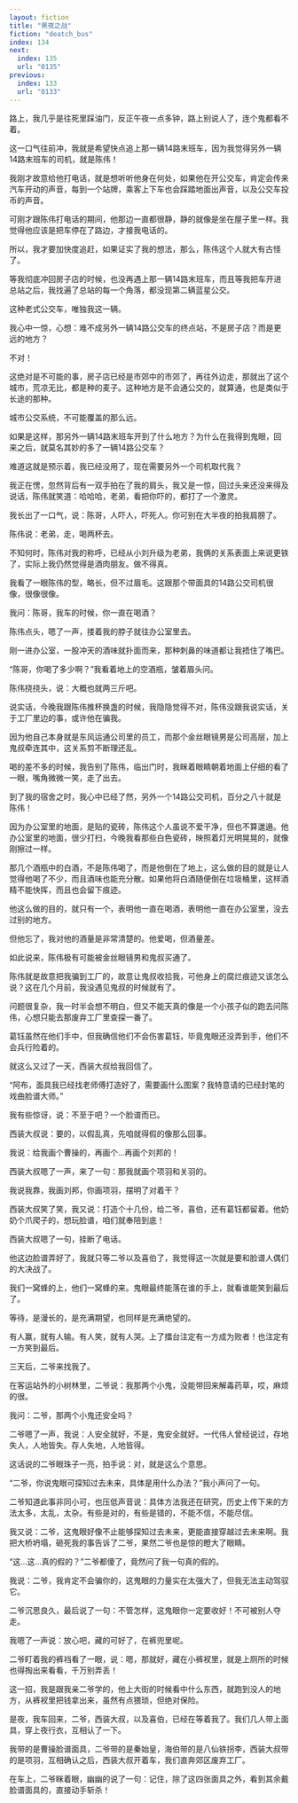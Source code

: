 ```yaml
---
layout: fiction
title: "黑夜之战"
fiction: "deatch_bus"
index: 134
next:
  index: 135
  url: "0135"
previous:
  index: 133
  url: "0133"
---
```

路上，我几乎是往死里踩油门，反正午夜一点多钟，路上别说人了，连个鬼都看不着。

这一口气往前冲，我就是希望快点追上那一辆14路末班车，因为我觉得另外一辆14路末班车的司机，就是陈伟！

我刚才故意给他打电话，就是想听听他身在何处，如果他在开公交车，肯定会传来汽车开动的声音，每到一个站牌，乘客上下车也会踩踏地面出声音，以及公交车投币的声音。

可刚才跟陈伟打电话的期间，他那边一直都很静，静的就像是坐在屋子里一样。我觉得他应该是把车停在了路边，才接我电话的。

所以，我才要加快度追赶，如果证实了我的想法，那么，陈伟这个人就大有古怪了。

等我彻底冲回房子店的时候，也没再遇上那一辆14路末班车，而且等我把车开进总站之后，我找遍了总站的每一个角落，都没现第二辆蓝星公交。

这种老式公交车，唯独我这一辆。

我心中一惊，心想：难不成另外一辆14路公交车的终点站，不是房子店？而是更远的地方？

不对！

这绝对是不可能的事，房子店已经是市郊中的市郊了，再往外边走，那就出了这个城市，荒凉无比，都是种的麦子。这种地方是不会通公交的，就算通，也是类似于长途的那种。

城市公交系统，不可能覆盖的那么远。

如果是这样，那另外一辆14路末班车开到了什么地方？为什么在我得到鬼眼，回来之后，就莫名其妙的多了一辆14路公交车？

难道这就是预示着，我已经没用了，现在需要另外一个司机取代我？

我正在愣，忽然背后有一双手拍在了我的肩头，我又是一惊，回过头来还没来得及说话，陈伟就笑道：哈哈哈，老弟，看把你吓的，都打了一个激灵。

我长出了一口气，说：陈哥，人吓人，吓死人。你可别在大半夜的拍我肩膀了。

陈伟说：老弟，走，喝两杯去。

不知何时，陈伟对我的称呼，已经从小刘升级为老弟，我俩的关系表面上来说更铁了，实际上我仍然觉得是酒肉朋友。做不得真。

我看了一眼陈伟的型，略长，但不过眉毛。这跟那个带面具的14路公交司机很像，很像很像。

我问：陈哥，我车的时候，你一直在喝酒？

陈伟点头，嗯了一声，搂着我的脖子就往办公室里去。

刚一进办公室，一股冲天的酒味就扑面而来，那种刺鼻的味道都让我捂住了嘴巴。

“陈哥，你喝了多少啊？”我看着地上的空酒瓶，皱着眉头问。

陈伟挠挠头，说：大概也就两三斤吧。

说实话，今晚我跟陈伟推杯换盏的时候，我隐隐觉得不对，陈伟没跟我说实话，关于工厂里边的事，或许他在骗我。

因为他自己本身就是东风运通公司里的员工，而那个金丝眼镜男是公司高层，加上鬼叔牵连其中，这关系剪不断理还乱。

喝的差不多的时候，我告别了陈伟，临出门时，我眯着眼睛朝着地面上仔细的看了一眼，嘴角微微一笑，走了出去。

到了我的宿舍之时，我心中已经了然，另外一个14路公交司机，百分之八十就是陈伟！

因为办公室里的地面，是贴的瓷砖，陈伟这个人虽说不爱干净，但也不算邋遢。他办公室里的地面，很少打扫，今晚我看那些白色瓷砖，映照着灯光明晃晃的，就像刚擦过一样。

那几个酒瓶中的白酒，不是陈伟喝了，而是他倒在了地上，这么做的目的就是让人觉得他喝了不少，而且酒味也能充分散。如果他将白酒随便倒在垃圾桶里，这样酒精不能快挥，而且也会留下痕迹。

他这么做的目的，就只有一个，表明他一直在喝酒，表明他一直在办公室里，没去过别的地方。

但他忘了，我对他的酒量是非常清楚的。他爱喝，但酒量差。

如此说来，陈伟极有可能被金丝眼镜男和鬼叔买通了。

陈伟就是故意把我骗到工厂的，故意让鬼叔收拾我，可他身上的腐烂痕迹又该怎么说？这在几个月前，我没遇见鬼叔的时候就有了。

问题很复杂，我一时半会想不明白，但又不能天真的像是一个小孩子似的跑去问陈伟，心想只能去那废弃工厂里查探一番了。

葛钰虽然在他们手中，但我确信他们不会伤害葛钰，毕竟鬼眼还没弄到手，他们不会兵行险着的。

就这么又过了一天，西装大叔给我回信了。

“阿布，面具我已经找老师傅打造好了，需要画什么图案？我特意请的已经封笔的戏曲脸谱大师。”

我有些惊讶，说：不至于吧？一个脸谱而已。

西装大叔说：要的，以假乱真，先咱就得假的像那么回事。

我说：给我画个曹操的，再画个...再画个刘邦的！

西装大叔嗯了一声，来了一句：那我就画个项羽和关羽的。

我说我靠，我画刘邦，你画项羽，摆明了对着干？

西装大叔笑了笑，我又说：打造个十几份，给二爷，喜伯，还有葛钰都留着。他奶奶个爪爬子的，想玩脸谱，咱们就奉陪到底！

西装大叔嗯了一句，挂断了电话。

他这边脸谱弄好了，我就只等二爷以及喜伯了，我觉得这一次就是要和脸谱人偶们的大决战了。

我们一窝蜂的上，他们一窝蜂的来。鬼眼最终能落在谁的手上，就看谁能笑到最后了。

等待，是漫长的，是充满期望，也同样是充满绝望的。

有人赢，就有人输。有人笑，就有人哭。上了擂台注定有一方成为败者！也注定有一方笑到最后。

三天后，二爷来找我了。

在客运站外的小树林里，二爷说：我那两个小鬼，没能带回来解毒药草，哎，麻烦的很。

我问：二爷，那两个小鬼还安全吗？

二爷嗯了一声，我说：人安全就好，不是，鬼安全就好。一代伟人曾经说过，存地失人，人地皆失。存人失地，人地皆得。

这话说的二爷眼珠子一亮，拍手说：对，就是这么个意思。

“二爷，你说鬼眼可探知过去未来，具体是用什么办法？”我小声问了一句。

二爷知道此事非同小可，也压低声音说：具体方法我还在研究，历史上传下来的方法太多，太乱，太杂。有些是对的，有些是错的，不能不信，不能尽信。

我又说：二爷，这鬼眼好像不止能够探知过去未来，更能直接穿越过去未来啊。我把大桥坍塌，砸死我的事告诉了二爷，果然二爷也是惊的瞪大了眼睛。

“这...这...真的假的？”二爷都傻了，竟然问了我一句真的假的。

我说：二爷，我肯定不会骗你的，这鬼眼的力量实在太强大了，但我无法主动驾驭它。

二爷沉思良久，最后说了一句：不管怎样，这鬼眼你一定要收好！不可被别人夺走。

我嗯了一声说：放心吧，藏的可好了，在裤兜里呢。

二爷盯着我的裤裆看了一眼，说：嗯，那就好，藏在小裤衩里，就是上厕所的时候也得掏出来看看，千万别弄丢！

这一招，我是跟我亲二爷学的，他上大街的时候看中什么东西，就跑到没人的地方，从裤衩里把钱拿出来，虽然有点猥琐，但绝对保险。

是夜，我车回来，二爷，西装大叔，以及喜伯，已经在等着我了。我们几人带上面具，穿上夜行衣，互相认了一下。

我带的是曹操脸谱面具，二爷带的是秦始皇，海伯带的是八仙铁拐李，西装大叔带的是项羽，互相确认之后，西装大叔开着车，我们直奔郊区废弃工厂。

在车上，二爷眯着眼，幽幽的说了一句：记住，除了这四张面具之外，看到其余戴脸谱面具的，直接动手斩杀！